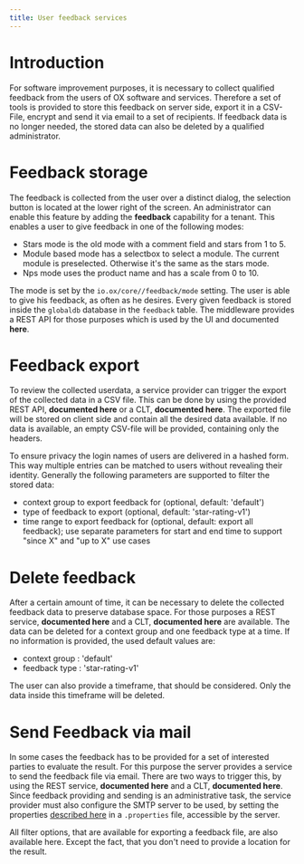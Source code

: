 ```yaml
---
title: User feedback services
---
```


# Introduction

For software improvement purposes, it is necessary to collect qualified feedback from the users of OX software and services. Therefore a set of tools is provided to store this feedback on server side, export it in a CSV-File, encrypt and send it via email to a set of recipients. If feedback data is no longer needed, the stored data can also be deleted by a qualified administrator.

# Feedback storage
The feedback is collected from the user over a distinct dialog, the selection button is located at the lower right of the screen. An administrator can enable this feature by adding the **feedback** capability for a tenant. This enables a user to give feedback in one of the following modes:

* Stars mode is the old mode with a comment field and stars from 1 to 5.
* Module based mode has a selectbox to select a module. The current module is preselected. Otherwise it's the same as the stars mode.
* Nps mode uses the product name and has a scale from 0 to 10.

The mode is set by the <code>io.ox/core//feedback/mode</code> setting. The user is able to give his feedback, as often as he desires. Every given feedback is stored inside the <code>globaldb</code> database in the <code>feedback</code> table. The middleware provides a REST API for those purposes which is used by the UI and documented **here**.


# Feedback export
To review the collected userdata, a service provider can trigger the export of the collected data in a CSV file. This can be done by using the provided REST API, **documented here** or a CLT, **documented here**. The exported file will be stored on client side and contain all the desired data available. If no data is available, an empty CSV-file will be provided, containing only the headers.

To ensure privacy the login names of users are delivered in a hashed form. This way multiple entries can be matched to users without revealing their identity. Generally the following parameters are supported to filter the stored data:

* context group to export feedback for (optional, default: 'default')
* type of feedback to export (optional, default: 'star-rating-v1')
* time range to export feedback for (optional, default: export all feedback); use separate parameters for start and end time to support "since X" and "up to X" use cases

# Delete feedback
After a certain amount of time, it can be necessary to delete the collected feedback data to preserve database space. For those purposes a REST service, **documented here** and a CLT, **documented here** are available. The data can be deleted for a context group and one feedback type at a time. If no information is provided, the used default values are:

* context group : 'default'
* feedback type : 'star-rating-v1'

The user can also provide a timeframe, that should be considered. Only the data inside this timeframe will be deleted.

# Send Feedback via mail
In some cases the feedback has to be provided for a set of interested parties to evaluate the result. For this purpose the server provides a service to send the feedback file via email. There are two ways to trigger this, by using the REST service, **documented here** and a CLT, **documented here**. Since feedback providing and sending is an administrative task, the service provider must also configure the SMTP server to be used, by setting the properties [described here](https://documentation.open-xchange.com/latest/middleware/configuration/properties.html#userfeedback) in a <code>.properties</code> file, accessible by the server.

All filter options, that are available for exporting a feedback file, are also available here. Except the fact, that you don't need to provide a location for the result.